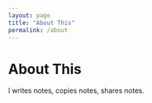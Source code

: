 ```yaml
---
layout: page
title: "About This"
permalink: /about
---
```


# About This

I writes notes, copies notes, shares notes.

